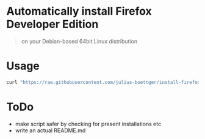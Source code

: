 # Automatically install Firefox Developer Edition
> on your Debian-based 64bit Linux distribution

# Usage
```bash
curl "https://raw.githubusercontent.com/julius-boettger/install-firefox-dev-linux/master/install_firefox_dev.sh" | bash -s "en-US"
```

# ToDo
- make script safer by checking for present installations etc
- write an actual README.md

